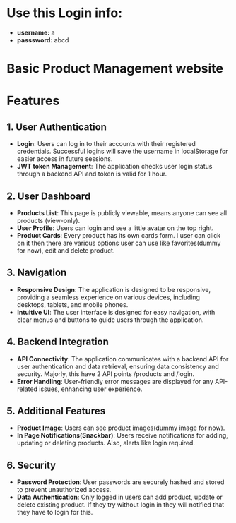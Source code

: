 # Use this Login info:
- **username:** a
- **passsword:** abcd

# Basic Product Management website

# Features

## 1. User Authentication
- **Login**: Users can log in to their accounts with their registered credentials. Successful logins will save the username in localStorage for easier access in future sessions.
- **JWT token Management**: The application checks user login status through a backend API and token is valid for 1 hour.

## 2. User Dashboard
- **Products List**: This page is publicly viewable, means anyone can see all products (view-only).
- **User Profile**: Users can login and see a little avatar on the top right.
- **Product Cards**: Every product has its own cards form. I user can click on it then there are various options user can use like favorites(dummy for now), edit and delete product.

## 3. Navigation
- **Responsive Design**: The application is designed to be responsive, providing a seamless experience on various devices, including desktops, tablets, and mobile phones.
- **Intuitive UI**: The user interface is designed for easy navigation, with clear menus and buttons to guide users through the application.

## 4. Backend Integration
- **API Connectivity**: The application communicates with a backend API for user authentication and data retrieval, ensuring data consistency and security. Majorly, this have 2 API points /products and /login.
- **Error Handling**: User-friendly error messages are displayed for any API-related issues, enhancing user experience.

## 5. Additional Features
- **Product Image**: Users can see product images(dummy image for now).
- **In Page Notifications(Snackbar)**: Users receive notifications for adding, updating or deleting products. Also, alerts like login required.

## 6. Security
- **Password Protection**: User passwords are securely hashed and stored to prevent unauthorized access.
- **Data Authentication**: Only logged in users can add product, update or delete existing product. If they try without login in they will notified that they have to login for this.
